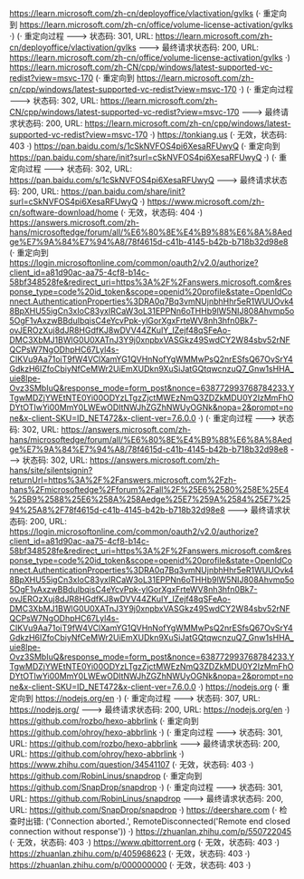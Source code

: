 https://learn.microsoft.com/zh-cn/deployoffice/vlactivation/gvlks (· 重定向到 https://learn.microsoft.com/zh-cn/office/volume-license-activation/gvlks ·)
(· 重定向过程 ---> 状态码: 301, URL: https://learn.microsoft.com/zh-cn/deployoffice/vlactivation/gvlks ---> 最终请求状态码: 200, URL: https://learn.microsoft.com/zh-cn/office/volume-license-activation/gvlks ·)
https://learn.microsoft.com/zh-CN/cpp/windows/latest-supported-vc-redist?view=msvc-170 (· 重定向到 https://learn.microsoft.com/zh-cn/cpp/windows/latest-supported-vc-redist?view=msvc-170 ·)
(· 重定向过程 ---> 状态码: 302, URL: https://learn.microsoft.com/zh-CN/cpp/windows/latest-supported-vc-redist?view=msvc-170 ---> 最终请求状态码: 200, URL: https://learn.microsoft.com/zh-cn/cpp/windows/latest-supported-vc-redist?view=msvc-170 ·)
https://tonkiang.us (· 无效，状态码: 403 ·)
https://pan.baidu.com/s/1cSkNVFOS4pi6XesaRFUwyQ (· 重定向到 https://pan.baidu.com/share/init?surl=cSkNVFOS4pi6XesaRFUwyQ ·)
(· 重定向过程 ---> 状态码: 302, URL: https://pan.baidu.com/s/1cSkNVFOS4pi6XesaRFUwyQ ---> 最终请求状态码: 200, URL: https://pan.baidu.com/share/init?surl=cSkNVFOS4pi6XesaRFUwyQ ·)
https://www.microsoft.com/zh-cn/software-download/home (· 无效，状态码: 404 ·)
https://answers.microsoft.com/zh-hans/microsoftedge/forum/all/%E6%80%8E%E4%B9%88%E6%8A%8Aedge%E7%9A%84%E7%94%A8/78f4615d-c41b-4145-b42b-b718b32d98e8 (· 重定向到 https://login.microsoftonline.com/common/oauth2/v2.0/authorize?client_id=a81d90ac-aa75-4cf8-b14c-58bf348528fe&redirect_uri=https%3A%2F%2Fanswers.microsoft.com&response_type=code%20id_token&scope=openid%20profile&state=OpenIdConnect.AuthenticationProperties%3DRA0q7Bq3vmNUjnbhHhr5eR1WUUOvk48BpXHU55igCn3xIoC83yxIRCaW3oL31EPPNn6oTHHb9lW5NIJ808Ahvmp5o5OgF1vAxzwBBduIbqisC4eYcvPpk-ylGorXgxFrteWV8nh3hfn0Bk7-ovJEROzXuj8dJR8HGdfKJ8wDVV44ZKuIY_lZejf48qSFeAo-DMC3XbMJ1BWlG0U0XATnJ3Y9j0xnpbxVASGkz49SwdCY2W84sbv52rNFQCPsW7NgODhpHC67Lyl4s-CIKVu9Aa71oiT9fW4VClXamYG1QVHnNofYgWMMwPsQ2nrESfsQ67OvSrY4GdkzH6IZfoCbiyNfCeMWr2UiEmXUDkn9XuSiJatGQtqwcnzuQ7_Gnw1sHHA_uie8lpe-Ovz3SMbIuQ&response_mode=form_post&nonce=638772993768784233.YTgwMDZjYWEtNTE0Yi00ODYzLTgzZjctMWEzNmQ3ZDZkMDU0Y2IzMmFhODYtOTIwYi00MmY0LWEwODItNWJhZGZhNWUyOGNk&nopa=2&prompt=none&x-client-SKU=ID_NET472&x-client-ver=7.6.0.0 ·)
(· 重定向过程 ---> 状态码: 302, URL: https://answers.microsoft.com/zh-hans/microsoftedge/forum/all/%E6%80%8E%E4%B9%88%E6%8A%8Aedge%E7%9A%84%E7%94%A8/78f4615d-c41b-4145-b42b-b718b32d98e8 ---> 状态码: 302, URL: https://answers.microsoft.com/zh-hans/site/silentsignin?returnUrl=https%3A%2F%2Fanswers.microsoft.com%2Fzh-hans%2Fmicrosoftedge%2Fforum%2Fall%2F%25E6%2580%258E%25E4%25B9%2588%25E6%258A%258Aedge%25E7%259A%2584%25E7%2594%25A8%2F78f4615d-c41b-4145-b42b-b718b32d98e8 ---> 最终请求状态码: 200, URL: https://login.microsoftonline.com/common/oauth2/v2.0/authorize?client_id=a81d90ac-aa75-4cf8-b14c-58bf348528fe&redirect_uri=https%3A%2F%2Fanswers.microsoft.com&response_type=code%20id_token&scope=openid%20profile&state=OpenIdConnect.AuthenticationProperties%3DRA0q7Bq3vmNUjnbhHhr5eR1WUUOvk48BpXHU55igCn3xIoC83yxIRCaW3oL31EPPNn6oTHHb9lW5NIJ808Ahvmp5o5OgF1vAxzwBBduIbqisC4eYcvPpk-ylGorXgxFrteWV8nh3hfn0Bk7-ovJEROzXuj8dJR8HGdfKJ8wDVV44ZKuIY_lZejf48qSFeAo-DMC3XbMJ1BWlG0U0XATnJ3Y9j0xnpbxVASGkz49SwdCY2W84sbv52rNFQCPsW7NgODhpHC67Lyl4s-CIKVu9Aa71oiT9fW4VClXamYG1QVHnNofYgWMMwPsQ2nrESfsQ67OvSrY4GdkzH6IZfoCbiyNfCeMWr2UiEmXUDkn9XuSiJatGQtqwcnzuQ7_Gnw1sHHA_uie8lpe-Ovz3SMbIuQ&response_mode=form_post&nonce=638772993768784233.YTgwMDZjYWEtNTE0Yi00ODYzLTgzZjctMWEzNmQ3ZDZkMDU0Y2IzMmFhODYtOTIwYi00MmY0LWEwODItNWJhZGZhNWUyOGNk&nopa=2&prompt=none&x-client-SKU=ID_NET472&x-client-ver=7.6.0.0 ·)
https://nodejs.org (· 重定向到 https://nodejs.org/en ·)
(· 重定向过程 ---> 状态码: 307, URL: https://nodejs.org/ ---> 最终请求状态码: 200, URL: https://nodejs.org/en ·)
https://github.com/rozbo/hexo-abbrlink (· 重定向到 https://github.com/ohroy/hexo-abbrlink ·)
(· 重定向过程 ---> 状态码: 301, URL: https://github.com/rozbo/hexo-abbrlink ---> 最终请求状态码: 200, URL: https://github.com/ohroy/hexo-abbrlink ·)
https://www.zhihu.com/question/34541107 (· 无效，状态码: 403 ·)
https://github.com/RobinLinus/snapdrop (· 重定向到 https://github.com/SnapDrop/snapdrop ·)
(· 重定向过程 ---> 状态码: 301, URL: https://github.com/RobinLinus/snapdrop ---> 最终请求状态码: 200, URL: https://github.com/SnapDrop/snapdrop ·)
https://deershare.com (· 检查时出错: ('Connection aborted.', RemoteDisconnected('Remote end closed connection without response')) ·)
https://zhuanlan.zhihu.com/p/550722045 (· 无效，状态码: 403 ·)
https://www.qbittorrent.org (· 无效，状态码: 403 ·)
https://zhuanlan.zhihu.com/p/405968623 (· 无效，状态码: 403 ·)
https://zhuanlan.zhihu.com/p/000000000 (· 无效，状态码: 403 ·)
